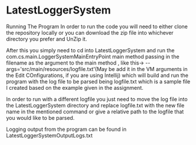# LatestLoggerSystem

Running The Program
In order to run the code you will need to either clone the repository locally or you can download the zip file into whichever directory you prefer and UnZip it.

After this you simply need to cd into LatestLoggerSystem and run the com.cs.main.LoggerSystemMainEntryPoint main method passing in the 
filename as the argument to the main method , like this-> --args='src/main/resources/logfile.txt'(May be add it in the VM arguments in the Edit COnfigurations,
if you are using Intellij) which will build and run the program with the log 
file to be parsed being logfile.txt which is a sample file I created based on the example given in the assignment.

In order to run with a different logfile you just need to move the log file into the LatestLoggerSystem directory and replace logfile.txt
with the new file name in the mentioned command or give a relative path to the logfile that you would like to be parsed.

Logging output from the program can be found in LatestLoggerSystemOutputLogs.txt
